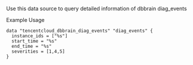 Use this data source to query detailed information of dbbrain diag_events

Example Usage

```hcl
data "tencentcloud_dbbrain_diag_events" "diag_events" {
  instance_ids = ["%s"]
  start_time = "%s"
  end_time = "%s"
  severities = [1,4,5]
}
```